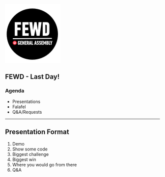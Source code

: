![GeneralAssemb.ly](img/icons/FEWD_Logo.png)

## FEWD - Last Day!
### Agenda

* Presentations
* Falafel
* Q&A/Requests

---

## Presentation Format
1. Demo
2. Show some code
3. Biggest challenge
4. Biggest win
5. Where you would go from there
6. Q&A